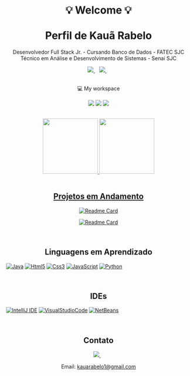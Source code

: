 

<h1 align = center>
  💡 Welcome 💡
  <br><br> 
  Perfil de Kauã Rabelo
</h1>

<p align = center>
  Desenvolvedor Full Stack Jr. - Cursando Banco de Dados - FATEC SJC <br>
  Técnico em Análise e Desenvolvimento de Sistemas - Senai SJC
</p>

<p align = center>
  <a href="https://www.linkedin.com/in/Kauarabelo">
      <img src="https://img.shields.io/badge/linkedin-%230077B5.svg?&style=for-the-badge&logo=linkedin&logoColor=black" />
  </a>&nbsp;&nbsp;
  
  <a href="https://instagram.com/Kauarabelo">
    <img src="https://img.shields.io/badge/instagram-%23E4405F.svg?&style=for-the-badge&logo=instagram&logoColor=black" />        
  </a>&nbsp;&nbsp;
  
</p>

<p align='center'>
  <br>
  💻 My workspace<br/><br/>
  <a href = '#'><img src="https://img.shields.io/badge/windows-%230078D6.svg?&style=for-the-badge&logo=windows&logoColor=black" /></a>
  <a href = '#'><img src="https://img.shields.io/badge/intel-core%20i5%2011th-%230071C5.svg?&style=for-the-badge&logo=intel&logoColor=black" /></a>
  <a href = '#'><img src="https://img.shields.io/badge/RAM-8GB-%230071C5.svg?&style=for-the-badge&logoColor=black" /></a>
</p>

<!-- Estatisticas -->

<br>

<div align="center">
  <a href = '#'><img height="150em" src="https://github-readme-stats.vercel.app/api?username=Kauarabelo&show_icons=true&theme=radical&include_all_commits=true&count_private=true"/>
  <a href = '#'><img height="150em" src="https://github-readme-stats.vercel.app/api/top-langs/?username=Kauarabelo&layout=compact&langs_count=4&theme=radical"/>
</div>

<!-- Projetos em Andamento -->

<br>

<h2 align = center>
  Projetos em Andamento
</h2>
    
<div align = "center">

  [![Readme Card](https://github-readme-stats.vercel.app/api/pin/?username=Kauarabelo&repo=FGTI&theme=radical)](https://github.com/Kauarabelo/FGTI)
    
  [![Readme Card](https://github-readme-stats.vercel.app/api/pin/?username=Kauarabelo&repo=TrabalhoFinalPOO&theme=radical)](https://github.com/Kauarabelo/TrabalhoFinalPOO)
    
</div>
  
<br>
  
<!-- Skills -->
   
<h2 align = center>
 Linguagens em Aprendizado
</h2>

  <a href = '#'>![Java](https://img.shields.io/badge/Java-ED8B00?style=for-the-badge&logo=java&logoColor=black)</a>
  <a href = '#'>![Html5](https://img.shields.io/badge/HTML5-E34F26?style=for-the-badge&logo=html5&logoColor=black)</a>
  <a href = '#'>![Css3](https://img.shields.io/badge/CSS3-1572B6?style=for-the-badge&logo=css3&logoColor=black)</a>
  <a href = '#'>![JavaScript](https://img.shields.io/badge/JavaScript-323330?style=for-the-badge&logo=javascript&logoColor=F7DF1E)</a>
  <a href = '#'>![Python](https://img.shields.io/badge/Python-FFD43B?style=for-the-badge&logo=python&logoColor=black)</a>
  
<br>
  
<!--  Skills IDE -->

<h2 align = center>
  IDEs
</h2>

<a href = '#'>![IntelliJ IDE](https://img.shields.io/badge/Intellij%20Idea-000?logo=intellij-idea&style=for-the-badge)</a>
<a href = '#'>![VisualStudioCode](https://img.shields.io/badge/Visual_Studio_Code-0078D4?style=for-the-badge&logo=visual%20studio%20code&logoColor=black)</a>
<a href = '#'>![NetBeans](https://img.shields.io/badge/apache%20netbeans-1B6AC6?style=for-the-badge&logo=apache%20netbeans%20IDE&logoColor=black)</a>

<br>
  
<!-- Rodape -->

<h2 align = center>
  Contato 
</h2>

<div align = center>
  <a href="https://www.linkedin.com/in/Kauarabelo">
      <img src="https://img.shields.io/badge/linkedin-%230077B5.svg?&style=for-the-badge&logo=linkedin&logoColor=white" />
  </a>&nbsp;&nbsp;

  <p>
    Email: 
    <a href="kauarabelo1@gmail.com">
      kauarabelo1@gmail.com
    </a>
  </p>
</div>
